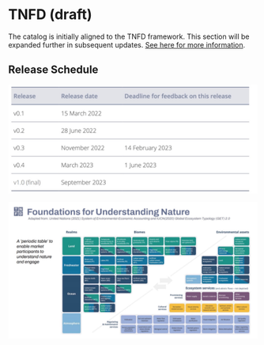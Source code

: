 # TNFD (draft)

The catalog is initially aligned to the TNFD framework. This section will be expanded further in subsequent updates. [See here for more information](https://tnfd.global).

## Release Schedule

![](<../../.gitbook/assets/image (2).png>)

![](<../../.gitbook/assets/image (4).png>)
